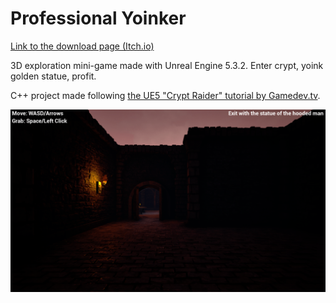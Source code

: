 # Professional Yoinker

[Link to the download page (Itch.io)](https://lycorisbellua.itch.io/unreal-tutos)  

3D exploration mini-game made with Unreal Engine 5.3.2. Enter crypt, yoink golden statue, profit.  

C++ project made following [the UE5 "Crypt Raider" tutorial by Gamedev.tv](https://www.gamedev.tv/courses/unreal-5-0-c-developer-learn-c-and-make-video-games).  

![](./ingame_screenshot.png)

